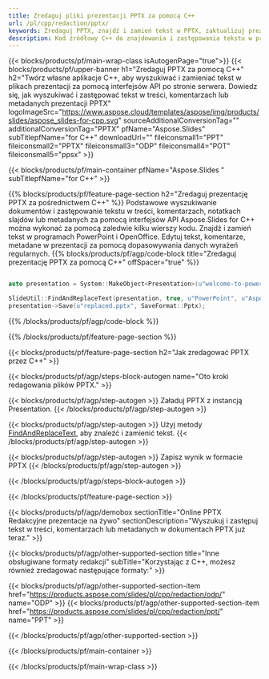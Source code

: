 ```yaml
---
title: Zredaguj pliki prezentacji PPTX za pomocą C++
url: /pl/cpp/redaction/pptx/
keywords: Zredaguj PPTX, znajdź i zamień tekst w PPTX, zaktualizuj prezentację PPTX
description: Kod źródłowy C++ do znajdowania i zastępowania tekstu w prezentacji PPTX.
---
```


{{< blocks/products/pf/main-wrap-class isAutogenPage="true">}}
{{< blocks/products/pf/upper-banner h1="Zredaguj PPTX za pomocą C++" h2="Twórz własne aplikacje C++, aby wyszukiwać i zamieniać tekst w plikach prezentacji za pomocą interfejsów API po stronie serwera. Dowiedz się, jak wyszukiwać i zastępować tekst w treści, komentarzach lub metadanych prezentacji PPTX" logoImageSrc="https://www.aspose.cloud/templates/aspose/img/products/slides/aspose_slides-for-cpp.svg" sourceAdditionalConversionTag="" additionalConversionTag="PPTX" pfName="Aspose.Slides" subTitlepfName="for C++" downloadUrl="" fileiconsmall1="PPT" fileiconsmall2="PPTX" fileiconsmall3="ODP" fileiconsmall4="POT" fileiconsmall5="ppsx" >}}

{{< blocks/products/pf/main-container pfName="Aspose.Slides " subTitlepfName="for C++" >}}

{{% blocks/products/pf/feature-page-section  h2="Zredaguj prezentację PPTX za pośrednictwem C++" %}}
Podstawowe wyszukiwanie dokumentów i zastępowanie tekstu w treści, komentarzach, notatkach slajdów lub metadanych za pomocą interfejsów API Aspose.Slides for C++ można wykonać za pomocą zaledwie kilku wierszy kodu. Znajdź i zamień tekst w programach PowerPoint i OpenOffice. Edytuj tekst, komentarze, metadane w prezentacji za pomocą dopasowywania danych wyrażeń regularnych.
{{% blocks/products/pf/agp/code-block title="Zredaguj prezentację PPTX za pomocą C++" offSpacer="true" %}}

```cpp

auto presentation = System::MakeObject<Presentation>(u"welcome-to-powerpoint.pptx");

SlideUtil::FindAndReplaceText(presentation, true, u"PowerPoint", u"Aspose.Slides", nullptr);
presentation->Save(u"replaced.pptx", SaveFormat::Pptx);	
```

{{% /blocks/products/pf/agp/code-block %}}

{{% /blocks/products/pf/feature-page-section %}}

{{< blocks/products/pf/feature-page-section  h2="Jak zredagować PPTX przez C++" >}}

{{< blocks/products/pf/agp/steps-block-autogen name="Oto kroki redagowania plików PPTX." >}}

{{< blocks/products/pf/agp/step-autogen >}}
Załaduj PPTX z instancją Presentation.
{{< /blocks/products/pf/agp/step-autogen >}}

{{< blocks/products/pf/agp/step-autogen >}}
Użyj metody [FindAndReplaceText](https://reference.aspose.com/slides/cpp/aspose.slides.util/slideutil/findandreplacetext/), aby znaleźć i zamienić tekst.
{{< /blocks/products/pf/agp/step-autogen >}}

{{< blocks/products/pf/agp/step-autogen >}}
Zapisz wynik w formacie PPTX
{{< /blocks/products/pf/agp/step-autogen >}}

{{< /blocks/products/pf/agp/steps-block-autogen >}}

{{< /blocks/products/pf/feature-page-section >}}

{{< blocks/products/pf/agp/demobox sectionTitle="Online PPTX Redakcyjne prezentacje na żywo" sectionDescription="Wyszukuj i zastępuj tekst w treści, komentarzach lub metadanych w dokumentach PPTX już teraz." >}}

{{< blocks/products/pf/agp/other-supported-section title="Inne obsługiwane formaty redakcji" subTitle="Korzystając z C++, możesz również zredagować następujące formaty:" >}}

{{< blocks/products/pf/agp/other-supported-section-item href="https://products.aspose.com/slides/pl/cpp/redaction/odp/" name="ODP" >}}
{{< blocks/products/pf/agp/other-supported-section-item href="https://products.aspose.com/slides/pl/cpp/redaction/ppt/" name="PPT" >}}


{{< /blocks/products/pf/agp/other-supported-section >}}

{{< /blocks/products/pf/main-container >}}
    
{{< /blocks/products/pf/main-wrap-class >}}